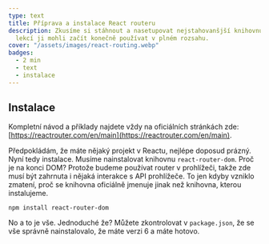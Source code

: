 ```yaml
---
type: text
title: Příprava a instalace React routeru
description: Zkusíme si stáhnout a nasetupovat nejstahovanšjší knihovnu na směrování, abychom od dalších
  lekcí ji mohli začít konečně používat v plném rozsahu.
cover: "/assets/images/react-routing.webp"
badges:
  - 2 min
  - text
  - instalace
---
```


## Instalace

Kompletní návod a příklady najdete vždy na oficiálních stránkách zde: [https://reactrouter.com/en/main](https://reactrouter.com/en/main).

Předpokládám, že máte nějaký projekt v Reactu, nejlépe doposud prázný. Nyní tedy instalace. Musíme nainstalovat
knihovnu `react-router-dom`. Proč je na konci DOM? Protože budeme používat router v prohlížeči, takže zde musí
být zahrnuta i nějaká interakce s API prohlížeče. To jen kdyby vzniklo zmatení, proč se knihovna oficiálně jmenuje
jinak než knihovna, kterou instalujeme.

```
npm install react-router-dom
```

No a to je vše. Jednoduché že? Můžete zkontrolovat v `package.json`, že se vše správně nainstalovalo, že máte
verzi 6 a máte hotovo.
